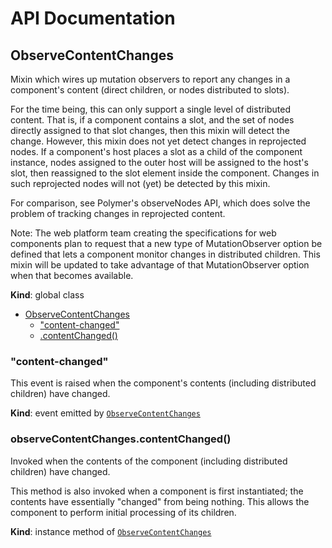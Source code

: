# API Documentation
<a name="ObserveContentChanges"></a>
## ObserveContentChanges
Mixin which wires up mutation observers to report any changes in a
component's content (direct children, or nodes distributed to slots).

For the time being, this can only support a single level of distributed
content. That is, if a component contains a slot, and the set of nodes
directly assigned to that slot changes, then this mixin will detect the
change. However, this mixin does not yet detect changes in reprojected
nodes. If a component's host places a slot as a child of the component
instance, nodes assigned to the outer host will be assigned to the host's
slot, then reassigned to the slot element inside the component. Changes in
such reprojected nodes will not (yet) be detected by this mixin.

For comparison, see Polymer's observeNodes API, which does solve the
problem of tracking changes in reprojected content.

Note: The web platform team creating the specifications for web components
plan to request that a new type of MutationObserver option be defined that
lets a component monitor changes in distributed children. This mixin will
be updated to take advantage of that MutationObserver option when that
becomes available.

  **Kind**: global class

* [ObserveContentChanges](#ObserveContentChanges)
    * ["content-changed"](#ObserveContentChanges.event_content-changed)
    * [.contentChanged()](#ObserveContentChanges+contentChanged)

<a name="ObserveContentChanges.event_content-changed"></a>
### "content-changed"
This event is raised when the component's contents (including distributed
children) have changed.

  **Kind**: event emitted by <code>[ObserveContentChanges](#ObserveContentChanges)</code>
<a name="ObserveContentChanges+contentChanged"></a>
### observeContentChanges.contentChanged()
Invoked when the contents of the component (including distributed
children) have changed.

This method is also invoked when a component is first instantiated; the
contents have essentially "changed" from being nothing. This allows the
component to perform initial processing of its children.

  **Kind**: instance method of <code>[ObserveContentChanges](#ObserveContentChanges)</code>
